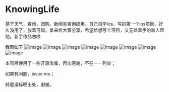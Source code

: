 # KnowingLife
基于天气，查询，团购，新闻类查询应用，自己自学ios，写的第一个ios项目，好久没用了，放着可惜，拿来给大家分享，希望给想写个项目，又无处着手的新人帮助，新手作品勿喷

截图如下
 ![image](https://raw.githubusercontent.com/12207480/KnowingLife/master/Screenshot/knowingLife1.png)
 ![image](https://raw.githubusercontent.com/12207480/KnowingLife/master/Screenshot/knowingLife2.png)
 ![image](https://raw.githubusercontent.com/12207480/KnowingLife/master/Screenshot/knowingLife3.png)
 ![image](https://raw.githubusercontent.com/12207480/KnowingLife/master/Screenshot/knowingLife4.png)
 ![image](https://raw.githubusercontent.com/12207480/KnowingLife/master/Screenshot/knowingLife5.png)
      ![image](https://raw.githubusercontent.com/12207480/KnowingLife/master/Screenshot/knowingLife6.png)
       ![image](https://raw.githubusercontent.com/12207480/KnowingLife/master/Screenshot/knowingLife7.png)
        ![image](https://raw.githubusercontent.com/12207480/KnowingLife/master/Screenshot/knowingLife8.png)


本项目使用了一些开源类库，再次感谢，不在一一列举；

如果有问题，issue me；

转载请标明出处，谢谢。
